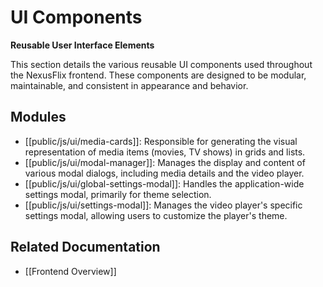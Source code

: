 # UI Components

**Reusable User Interface Elements**

This section details the various reusable UI components used throughout the NexusFlix frontend. These components are designed to be modular, maintainable, and consistent in appearance and behavior.

## Modules

- [[public/js/ui/media-cards]]: Responsible for generating the visual representation of media items (movies, TV shows) in grids and lists.
- [[public/js/ui/modal-manager]]: Manages the display and content of various modal dialogs, including media details and the video player.
- [[public/js/ui/global-settings-modal]]: Handles the application-wide settings modal, primarily for theme selection.
- [[public/js/ui/settings-modal]]: Manages the video player's specific settings modal, allowing users to customize the player's theme.

## Related Documentation
- [[Frontend Overview]]
